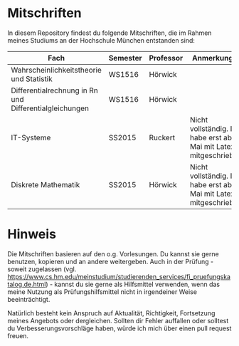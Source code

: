 # Mitschriften
In diesem Repository findest du folgende Mitschriften, die im Rahmen meines Studiums an der Hochschule München entstanden sind:

| Fach | Semester | Professor | Anmerkungen |
|--------------------------------------------------------|----------|-----------|-------------------------------------------------------------------|
| Wahrscheinlichkeitstheorie und Statistik | WS1516 | Hörwick |  |
| Differentialrechnung in Rn und Differentialgleichungen | WS1516 | Hörwick |  |
| IT-Systeme | SS2015 | Ruckert | Nicht vollständig. Ich habe erst ab Mai mit Latex mitgeschrieben. |
| Diskrete Mathematik | SS2015 | Hörwick | Nicht vollständig. Ich habe erst ab Mai mit Latex mitgeschrieben. |

# Hinweis
Die Mitschriften basieren auf den o.g. Vorlesungen. Du kannst sie gerne benutzen, kopieren und an andere weitergeben. Auch in der Prüfung - soweit zugelassen (vgl. https://www.cs.hm.edu/meinstudium/studierenden_services/fi_pruefungskatalog.de.html) - kannst du sie gerne als Hilfsmittel verwenden, wenn das meine Nutzung als Prüfungshilfsmittel nicht in irgendeiner Weise beeinträchtigt.

Natürlich besteht kein Anspruch auf Aktualität, Richtigkeit, Fortsetzung meines Angebots oder dergleichen. Sollten dir Fehler auffallen oder solltest du Verbesserungsvorschläge haben, würde ich mich über einen pull request freuen. 
